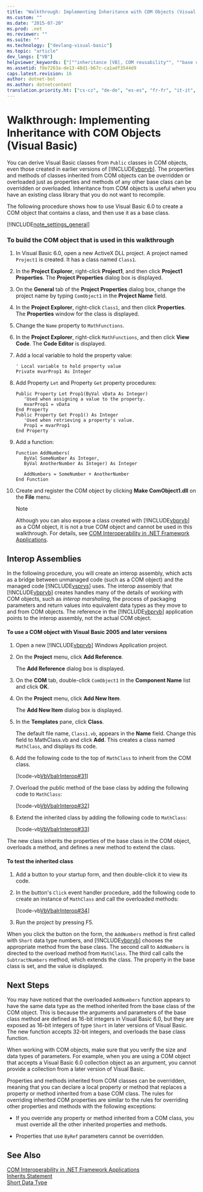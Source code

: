 ```yaml
---
title: "Walkthrough: Implementing Inheritance with COM Objects (Visual Basic)"
ms.custom: ""
ms.date: "2015-07-20"
ms.prod: .net
ms.reviewer: ""
ms.suite: ""
ms.technology: ["devlang-visual-basic"]
ms.topic: "article"
dev_langs: ["VB"]
helpviewer_keywords: ["[""inheritance [VB], COM reusability"", ""base classes [VB], COM reusability"", ""inheritance [VB], walkthroughs"", ""derived classes [VB], COM reusability""]"]
ms.assetid: f8e7263a-de13-48d1-b67c-ca1adf3544d9
caps.latest.revision: 16
author: dotnet-bot
ms.author: dotnetcontent
translation.priority.ht: ["cs-cz", "de-de", "es-es", "fr-fr", "it-it", "ja-jp", "ko-kr", "pl-pl", "pt-br", "ru-ru", "tr-tr", "zh-cn", "zh-tw"]
---
```

# Walkthrough: Implementing Inheritance with COM Objects (Visual Basic)
You can derive Visual Basic classes from `Public` classes in COM objects, even those created in earlier versions of [!INCLUDE[vbprvb](~/includes/vbprvb-md.md)]. The properties and methods of classes inherited from COM objects can be overridden or overloaded just as properties and methods of any other base class can be overridden or overloaded. Inheritance from COM objects is useful when you have an existing class library that you do not want to recompile.  
  
 The following procedure shows how to use Visual Basic 6.0 to create a COM object that contains a class, and then use it as a base class.  
  
[!INCLUDE[note_settings_general](~/includes/note-settings-general-md.md)]  
  
### To build the COM object that is used in this walkthrough  
  
1.  In Visual Basic 6.0, open a new ActiveX DLL project. A project named `Project1` is created. It has a class named `Class1`.  
  
2.  In the **Project Explorer**, right-click **Project1**, and then click **Project1 Properties**. The **Project Properties** dialog box is displayed.  
  
3.  On the **General** tab of the **Project Properties** dialog box, change the project name by typing `ComObject1` in the **Project Name** field.  
  
4.  In the **Project Explorer**, right-click `Class1`, and then click **Properties**. The **Properties** window for the class is displayed.  
  
5.  Change the `Name` property to `MathFunctions`.  
  
6.  In the **Project Explorer**, right-click `MathFunctions`, and then click **View Code**. The **Code Editor** is displayed.  
  
7.  Add a local variable to hold the property value:  
  
    ```  
    ' Local variable to hold property value  
    Private mvarProp1 As Integer  
    ```  
  
8.  Add Property `Let` and Property `Get` property procedures:  
  
    ```  
    Public Property Let Prop1(ByVal vData As Integer)  
       'Used when assigning a value to the property.  
       mvarProp1 = vData  
    End Property  
    Public Property Get Prop1() As Integer  
       'Used when retrieving a property's value.  
       Prop1 = mvarProp1  
    End Property  
    ```  
  
9. Add a function:  
  
    ```  
    Function AddNumbers(   
       ByVal SomeNumber As Integer,   
       ByVal AnotherNumber As Integer) As Integer  
  
       AddNumbers = SomeNumber + AnotherNumber  
    End Function  
    ```  
  
10. Create and register the COM object by clicking **Make ComObject1.dll** on the **File** menu.  
  
    > [!NOTE]
    >  Although you can also expose a class created with [!INCLUDE[vbprvb](~/includes/vbprvb-md.md)] as a COM object, it is not a true COM object and cannot be used in this walkthrough. For details, see [COM Interoperability in .NET Framework Applications](../../../visual-basic/programming-guide/com-interop/com-interoperability-in-net-framework-applications.md).  
  
## Interop Assemblies  
 In the following procedure, you will create an interop assembly, which acts as a bridge between unmanaged code (such as a COM object) and the managed code [!INCLUDE[vsprvs](~/includes/vsprvs-md.md)] uses. The interop assembly that [!INCLUDE[vbprvb](~/includes/vbprvb-md.md)] creates handles many of the details of working with COM objects, such as *interop marshaling*, the process of packaging parameters and return values into equivalent data types as they move to and from COM objects. The reference in the [!INCLUDE[vbprvb](~/includes/vbprvb-md.md)] application points to the interop assembly, not the actual COM object.  
  
#### To use a COM object with Visual Basic 2005 and later versions  
  
1.  Open a new [!INCLUDE[vbprvb](~/includes/vbprvb-md.md)] Windows Application project.  
  
2.  On the **Project** menu, click **Add Reference**.  
  
     The **Add Reference** dialog box is displayed.  
  
3.  On the **COM** tab, double-click `ComObject1` in the **Component Name** list and click **OK**.  
  
4.  On the **Project** menu, click **Add New Item**.  
  
     The **Add New Item** dialog box is displayed.  
  
5.  In the **Templates** pane, click **Class**.  
  
     The default file name, `Class1.vb`, appears in the **Name** field. Change this field to MathClass.vb and click **Add**. This creates a class named `MathClass`, and displays its code.  
  
6.  Add the following code to the top of `MathClass` to inherit from the COM class.  
  
     [!code-vb[VbVbalrInterop#31](../../../visual-basic/programming-guide/com-interop/codesnippet/VisualBasic/walkthrough-implementing-inheritance-with-com-objects_1.vb)]  
  
7.  Overload the public method of the base class by adding the following code to `MathClass`:  
  
     [!code-vb[VbVbalrInterop#32](../../../visual-basic/programming-guide/com-interop/codesnippet/VisualBasic/walkthrough-implementing-inheritance-with-com-objects_2.vb)]  
  
8.  Extend the inherited class by adding the following code to `MathClass`:  
  
     [!code-vb[VbVbalrInterop#33](../../../visual-basic/programming-guide/com-interop/codesnippet/VisualBasic/walkthrough-implementing-inheritance-with-com-objects_3.vb)]  
  
 The new class inherits the properties of the base class in the COM object, overloads a method, and defines a new method to extend the class.  
  
#### To test the inherited class  
  
1.  Add a button to your startup form, and then double-click it to view its code.  
  
2.  In the button's `Click` event handler procedure, add the following code to create an instance of `MathClass` and call the overloaded methods:  
  
     [!code-vb[VbVbalrInterop#34](../../../visual-basic/programming-guide/com-interop/codesnippet/VisualBasic/walkthrough-implementing-inheritance-with-com-objects_4.vb)]  
  
3.  Run the project by pressing F5.  
  
 When you click the button on the form, the `AddNumbers` method is first called with `Short` data type numbers, and [!INCLUDE[vbprvb](~/includes/vbprvb-md.md)] chooses the appropriate method from the base class. The second call to `AddNumbers` is directed to the overload method from `MathClass`. The third call calls the `SubtractNumbers` method, which extends the class. The property in the base class is set, and the value is displayed.  
  
## Next Steps  
 You may have noticed that the overloaded `AddNumbers` function appears to have the same data type as the method inherited from the base class of the COM object. This is because the arguments and parameters of the base class method are defined as 16-bit integers in Visual Basic 6.0, but they are exposed as 16-bit integers of type `Short` in later versions of Visual Basic. The new function accepts 32-bit integers, and overloads the base class function.  
  
 When working with COM objects, make sure that you verify the size and data types of parameters. For example, when you are using a COM object that accepts a Visual Basic 6.0 collection object as an argument, you cannot provide a collection from a later version of Visual Basic.  
  
 Properties and methods inherited from COM classes can be overridden, meaning that you can declare a local property or method that replaces a property or method inherited from a base COM class. The rules for overriding inherited COM properties are similar to the rules for overriding other properties and methods with the following exceptions:  
  
-   If you override any property or method inherited from a COM class, you must override all the other inherited properties and methods.  
  
-   Properties that use `ByRef` parameters cannot be overridden.  
  
## See Also  
 [COM Interoperability in .NET Framework Applications](../../../visual-basic/programming-guide/com-interop/com-interoperability-in-net-framework-applications.md)   
 [Inherits Statement](../../../visual-basic/language-reference/statements/inherits-statement.md)   
 [Short Data Type](../../../visual-basic/language-reference/data-types/short-data-type.md)
